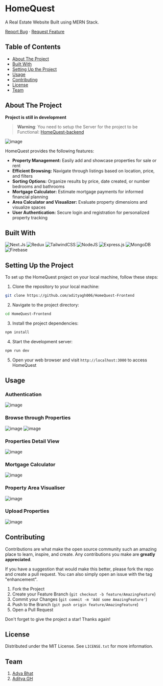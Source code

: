 # HomeQuest
A Real Estate Website Built using MERN Stack.

[Report Bug](https://github.com/adityagh006/HomeQuest-Frontend/issues) · [Request Feature](https://github.com/adityagh006/HomeQuest-Frontend/issues)

## Table of Contents
- [About The Project](#about-the-project)
- [Built With](#built-with)
- [Setting Up the Project](#setting-up-the-project)
- [Usage](#usage)
- [Contributing](#contributing)
- [License](#license)
- [Team](#team)

## About The Project

**Project is still in development**

> **Warning**: You need to setup the Server for the project to be Functional: [HomeQuest-backend](https://github.com/bcsamrudh/HomeQuest-backend)

![image](https://github.com/adityagh006/HomeQuest-Frontend/assets/114090255/205a26b1-a5d9-420d-9dfd-80badc5befb5)

HomeQuest provides the following features:
- **Property Management:** Easily add and showcase properties for sale or rent
- **Efficient Browsing:** Navigate through listings based on location, price, and filters
- **Sorting Options:** Organize results by price, date created, or number bedrooms and bathrooms
- **Mortgage Calculator:** Estimate mortgage payments for informed financial planning
- **Area Calculator and Visualizer:** Evaluate property dimensions and visualize spaces
- **User Authentication:** Secure login and registration for personalized property tracking

## Built With

![Next.Js](https://img.shields.io/badge/next.js-000000?style=for-the-badge&logo=nextdotjs&logoColor=white)
![Redux](https://img.shields.io/badge/redux-%23593d88.svg?style=for-the-badge&logo=redux&logoColor=white)
![TailwindCSS](https://img.shields.io/badge/tailwindcss-%2338B2AC.svg?style=for-the-badge&logo=tailwind-css&logoColor=white)
![NodeJS](https://img.shields.io/badge/node.js-6DA55F?style=for-the-badge&logo=node.js&logoColor=white)
![Express.js](https://img.shields.io/badge/express.js-%23404d59.svg?style=for-the-badge&logo=express&logoColor=%2361DAFB)
![MongoDB](https://img.shields.io/badge/MongoDB-%234ea94b.svg?style=for-the-badge&logo=mongodb&logoColor=white)
![Firebase](https://img.shields.io/badge/Firebase-039BE5?style=for-the-badge&logo=Firebase&logoColor=white)

## Setting Up the Project

To set up the HomeQuest project on your local machine, follow these steps:

1. Clone the repository to your local machine:
```bash
git clone https://github.com/adityagh006/HomeQuest-Frontend
```

2. Navigate to the project directory:
```bash
cd HomeQuest-Frontend
```

3. Install the project dependencies:
```bash
npm install
```

4. Start the development server:
```bash
npm run dev
```

5. Open your web browser and visit `http://localhost:3000` to access HomeQuest

## Usage

### Authentication
![image](https://github.com/adityagh006/HomeQuest-Frontend/assets/114090255/2ad17cb8-3309-477f-bcee-e75dff4fe002)

### Browse through Properties
![image](https://github.com/adityagh006/HomeQuest-Frontend/assets/114090255/97a8ee33-7e60-43d8-9432-8e0c460e1e4f)
![image](https://github.com/adityagh006/HomeQuest-Frontend/assets/114090255/aeb78a35-4234-4585-a33d-a5fdb0223508)

### Properties Detail View
![image](https://github.com/adityagh006/HomeQuest-Frontend/assets/114090255/d3f29124-8a6c-4552-80be-37f035ca30c7)

### Mortgage Calculator
![image](https://github.com/adityagh006/HomeQuest-Frontend/assets/114090255/8fdbfae0-34b1-47b1-b970-e6f7f0026e43)

### Property Area Visualiser
![image](https://github.com/adityagh006/HomeQuest-Frontend/assets/114090255/9d628429-7fdf-403a-bc0b-dd1691dd1097)

### Upload Properties
![image](https://github.com/adityagh006/HomeQuest-Frontend/assets/114090255/392afd33-0016-4138-ad00-cc35cfc1250e)

## Contributing

Contributions are what make the open source community such an amazing place to learn, inspire, and create. Any contributions you make are **greatly appreciated**.

If you have a suggestion that would make this better, please fork the repo and create a pull request. You can also simply open an issue with the tag "enhancement".

1. Fork the Project
2. Create your Feature Branch (`git checkout -b feature/AmazingFeature`)
3. Commit your Changes (`git commit -m 'Add some AmazingFeature'`)
4. Push to the Branch (`git push origin feature/AmazingFeature`)
5. Open a Pull Request

Don't forget to give the project a star! Thanks again!

## License

Distributed under the MIT License. See `LICENSE.txt` for more information.

## Team

1. [Adya Bhat](https://github.com/adyabhat)
2. [Aditya GH](https://github.com/bcsamrudh)
